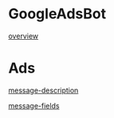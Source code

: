 # GoogleAdsBot
[overview](./overview.md ':include')
# Ads

[message-description](./Ads/message-description.md ':include')

[message-fields](./Ads/message-table.md ':include')